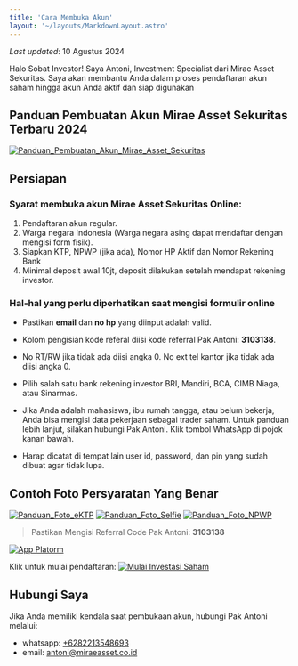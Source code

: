 ```yaml
---
title: 'Cara Membuka Akun'
layout: '~/layouts/MarkdownLayout.astro'
---
```


_Last updated_: 10 Agustus 2024

Halo Sobat Investor! Saya Antoni, Investment Specialist dari Mirae Asset Sekuritas. Saya akan membantu Anda dalam proses pendaftaran akun saham hingga akun Anda aktif dan siap digunakan

## Panduan Pembuatan Akun Mirae Asset Sekuritas Terbaru 2024

[![Panduan_Pembuatan_Akun_Mirae_Asset_Sekuritas](https://img.youtube.com/vi/RNqyxpV24tc/0.jpg)](https://www.youtube.com/watch?v=RNqyxpV24tc)

## Persiapan

### Syarat membuka akun Mirae Asset Sekuritas Online:

1. Pendaftaran akun regular.
2. Warga negara Indonesia (Warga negara asing dapat mendaftar dengan mengisi form fisik).
3. Siapkan KTP, NPWP (jika ada), Nomor HP Aktif dan Nomor Rekening Bank
4. Minimal deposit awal 10jt, deposit dilakukan setelah mendapat rekening investor.


### Hal-hal yang perlu diperhatikan saat mengisi formulir online

- Pastikan **email** dan **no hp** yang diinput adalah valid.

- Kolom pengisian kode referal diisi kode referral Pak Antoni: **3103138**.

- No RT/RW jika tidak ada diisi angka 0. No ext tel kantor jika tidak ada diisi angka 0.

- Pilih salah satu bank rekening investor BRI, Mandiri, BCA, CIMB Niaga, atau Sinarmas.

- Jika Anda adalah mahasiswa, ibu rumah tangga, atau belum bekerja, Anda bisa mengisi data pekerjaan sebagai trader saham. Untuk panduan lebih lanjut, silakan hubungi Pak Antoni. Klik tombol WhatsApp di pojok kanan bawah.

- Harap dicatat di tempat lain user id, password, dan pin yang sudah dibuat agar tidak lupa.

## Contoh Foto Persyaratan Yang Benar

[![Panduan_Foto_eKTP](https://yukinvestasisaham.com/_astro/guide-1.DHY1IrqF_9Sm6X.webp)](https://yukinvestasisaham.com/_astro/guide-1.DHY1IrqF_9Sm6X.webp)
[![Panduan_Foto_Selfie](https://yukinvestasisaham.com/_astro/guide-2.pP64RpTn_Z2awuaP.webp)](https://yukinvestasisaham.com/_astro/guide-2.pP64RpTn_Z2awuaP.webp)
[![Panduan_Foto_NPWP](https://yukinvestasisaham.com/_astro/guide-3.C_UtyQp6_Z2idyF1.webp)](https://yukinvestasisaham.com/_astro/guide-3.C_UtyQp6_Z2idyF1.webp)

> Pastikan Mengisi Referral Code Pak Antoni: **3103138**

[![App Platorm](https://placehold.co/600x400)](https://placehold.co/600x400)

Klik untuk mulai pendaftaran:
[![Mulai Investasi Saham](https://res.cloudinary.com/dargzftrg/image/upload/v1723298738/mirae-asset/buttons/mgjuxysu2q0l1nx7p9ge.png)](https://login.miraeasset.co.id/registration/oe?referralcode=3103138)

## Hubungi Saya

Jika Anda memiliki kendala saat pembukaan akun, hubungi Pak Antoni melalui:

- whatsapp: [+6282213548693](https://wa.me/+6282213548693)
- email: antoni@miraeasset.co.id

